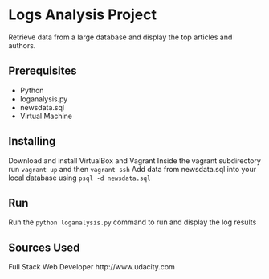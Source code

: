 <h1>Logs Analysis Project</h1>
Retrieve data from a large database and display the top articles and authors.

<h2>Prerequisites</h2>
    <ul>
        <li>Python</li>
        <li>loganalysis.py</li>
        <li>newsdata.sql</li>
        <li>Virtual Machine</li>
    </ul>
	
<h2>Installing</h2>
	Download and install VirtualBox and Vagrant
	Inside the vagrant subdirectory run <code>vagrant up</code> and then <code>vagrant ssh</code>
	Add data from newsdata.sql into your local database using <code>psql -d newsdata.sql</code>
	
	
<h2>Run</h2>
	Run the <code>python loganalysis.py</code> command to run and display the log results
    
<h2>Sources Used</h2>
    Full Stack Web Developer http://www.udacity.com    
	